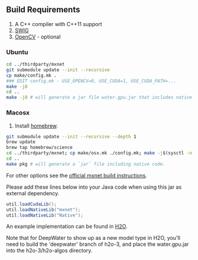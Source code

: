 ## Build Requirements

1. A C++ compiler with C++11 support
1. [SWIG](http://www.swig.org/)
1. [OpenCV](http://opencv.org) - optional

### Ubuntu

```bash
cd ../thirdparty/mxnet
git submodule update --init --recursive
cp make/config.mk .
### EDIT config.mk - USE_OPENCV=0, USE_CUDA=1, USE_CUDA_PATH=...
make -j8
cd ..
make -j8 # will generate a jar file water.gpu.jar that includes native code
```

### Macosx

1. Install [homebrew](http://brew.sh).
```bash
git submodule update --init --recursive --depth 1
brew update
brew tap homebrew/science
cd ../thirdparty/mxnet; cp make/osx.mk ./config.mk; make -j$(sysctl -n hw.ncpu)
cd ..
make pkg # will generate a `jar` file including native code.
```

For other options see the [official mxnet build instructions](http://mxnet.readthedocs.io/en/latest/how_to/build.html).

Please add these lines below into your Java code when using this jar as external dependency.

```Java
util.loadCudaLib();
util.loadNativeLib("mxnet");
util.loadNativeLib("Native");
```

An example implementation can be found in [H2O](https://github.com/h2oai/h2o-3/tree/deepwater/h2o-algos/src/test/java/hex/deepwater).

Note that for DeepWater to show up as a new model type in H2O, you'll need to build the 'deepwater' branch of h2o-3, and place the water.gpu.jar into the h2o-3/h2o-algos directory.
